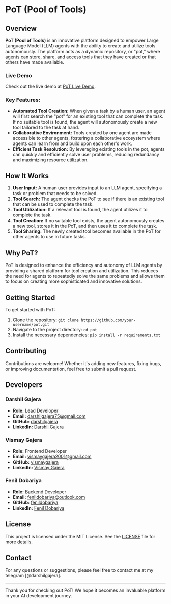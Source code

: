 # PoT (Pool of Tools)

## Overview
**PoT (Pool of Tools)** is an innovative platform designed to empower Large Language Model (LLM) agents with the ability to create and utilize tools autonomously. The platform acts as a dynamic repository, or "pot," where agents can store, share, and access tools that they have created or that others have made available.

### Live Demo
Check out the live demo at [PoT Live Demo](http://pooloftools.westus2.cloudapp.azure.com:443/).

### Key Features:
- **Automated Tool Creation:** When given a task by a human user, an agent will first search the "pot" for an existing tool that can complete the task. If no suitable tool is found, the agent will autonomously create a new tool tailored to the task at hand.
- **Collaborative Environment:** Tools created by one agent are made accessible to other agents, fostering a collaborative ecosystem where agents can learn from and build upon each other's work.
- **Efficient Task Resolution:** By leveraging existing tools in the pot, agents can quickly and efficiently solve user problems, reducing redundancy and maximizing resource utilization.

## How It Works
1. **User Input:** A human user provides input to an LLM agent, specifying a task or problem that needs to be solved.
2. **Tool Search:** The agent checks the PoT to see if there is an existing tool that can be used to complete the task.
3. **Tool Utilization:** If a relevant tool is found, the agent utilizes it to complete the task.
4. **Tool Creation:** If no suitable tool exists, the agent autonomously creates a new tool, stores it in the PoT, and then uses it to complete the task.
5. **Tool Sharing:** The newly created tool becomes available in the PoT for other agents to use in future tasks.

## Why PoT?
PoT is designed to enhance the efficiency and autonomy of LLM agents by providing a shared platform for tool creation and utilization. This reduces the need for agents to repeatedly solve the same problems and allows them to focus on creating more sophisticated and innovative solutions.

## Getting Started
To get started with PoT:
1. Clone the repository: `git clone https://github.com/your-username/pot.git`
2. Navigate to the project directory: `cd pot`
3. Install the necessary dependencies: `pip install -r requirements.txt`

## Contributing
Contributions are welcome! Whether it's adding new features, fixing bugs, or improving documentation, feel free to submit a pull request.

## Developers

### Darshil Gajera
- **Role:** Lead Developer
- **Email:** darshilgajera75@gmail.com
- **GitHub:** [darshilgajera](https://github.com/Darshilgajera1)
- **LinkedIn:** [Darshil Gajera](https://www.linkedin.com/in/darshil-gajera/)

### Vismay Gajera
- **Role:** Frontend Developer
- **Email:** vismaygajera2001@gmail.com
- **GitHub:** [vismaygajera](https://github.com/VismayGajera112)
- **LinkedIn:** [Vismay Gajera](https://www.linkedin.com/in/vismay-gajera-265519190/)

### Fenil Dobariya
- **Role:** Backend Developer
- **Email:** fenildobariya@outlook.com
- **GitHub:** [fenildobariya](https://github.com/ifenil)
- **LinkedIn:** [Fenil Dobariya](https://www.linkedin.com/in/fenil-dobariya-907a0a190/)

## License
This project is licensed under the MIT License. See the [LICENSE](LICENSE) file for more details.

## Contact
For any questions or suggestions, please feel free to contact me at my telegram [@darshilgajera].

---

Thank you for checking out PoT! We hope it becomes an invaluable platform in your AI development journey.
